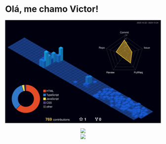 # Olá, me chamo Victor! 

![](./profile-3d-contrib/profile-night-view.svg)
  <div align="center" >
<a href="https://skillicons.dev"   >
  <img src="https://skillicons.dev/icons?i=git,vscode,javascript,typescript,css,html,react,next,tailwind,sass,nodejs,nest,docker,figma,github,jest,linux,styledcomponents,vercel,vite,bootstrap,mongodb,postgres" />
</a>
  <br />

  </div>
   <div align="center" >
     <img src="https://github-profile-trophy.vercel.app/?username=mehiel-victor&row=1&column=6&theme=dracula&margin-w=15&margin-h=15"/>
  </div>
  
 
  
 
